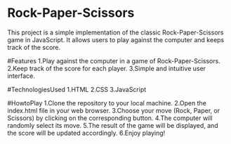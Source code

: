 # Rock-Paper-Scissors
This project is a simple implementation of the classic Rock-Paper-Scissors game in JavaScript. It allows users to play against the computer and keeps track of the score.

#Features
1.Play against the computer in a game of Rock-Paper-Scissors.
2.Keep track of the score for each player.
3.Simple and intuitive user interface.

#TechnologiesUsed
1.HTML
2.CSS
3.JavaScript

#HowtoPlay
1.Clone the repository to your local machine.
2.Open the index.html file in your web browser.
3.Choose your move (Rock, Paper, or Scissors) by clicking on the corresponding button.
4.The computer will randomly select its move.
5.The result of the game will be displayed, and the score will be updated accordingly.
6.Enjoy playing!
